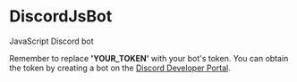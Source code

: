 # DiscordJsBot
JavaScript Discord bot

Remember to replace **'YOUR_TOKEN'** with your bot's token. You can obtain the token by creating a bot on the [Discord Developer Portal](https://discord.com/developers/applications).
